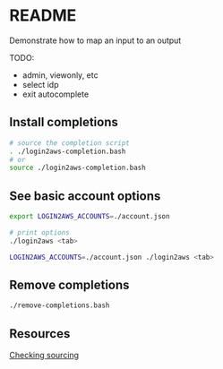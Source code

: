 # README
Demonstrate how to map an input to an output

TODO:
* admin, viewonly, etc
* select idp
* exit autocomplete

## Install completions
```sh
# source the completion script
. ./login2aws-completion.bash             
# or
source ./login2aws-completion.bash             
```

## See basic account options
```sh
export LOGIN2AWS_ACCOUNTS=./account.json   

# print options
./login2aws <tab>

LOGIN2AWS_ACCOUNTS=./account.json ./login2aws <tab>
```

## Remove completions 
```sh
./remove-completions.bash      
```
















## Resources 
[Checking sourcing](https://stackoverflow.com/questions/2683279/how-to-detect-if-a-script-is-being-sourced)  
